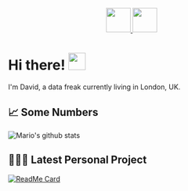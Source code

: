 

<p align="center">

  <a href="https://www.linkedin.com/in/david-peinado-perea/">
    <img src="https://inter-dev.co.il/wp-content/uploads/2018/11/linkedin.png" width = 50px/>
  </a>

  <a href="https://www.instagram.com/davidpeinadop/">
    <img src="https://www.hypebot.com/wp-content/uploads/2019/11/instagram.jpg" width = 50px/>
  </a>
</p>

# Hi there! <img src="https://raw.githubusercontent.com/MartinHeinz/MartinHeinz/master/wave.gif" width="35px">
I'm David, a data freak currently living in London, UK.

[//]: <> (## 🛠 Technologies & Tools)

## 📈 Some Numbers
![Mario's github stats](https://github-readme-stats.vercel.app/api?username=davidpeinao&show_icons=true&count_private=true&include_all_commits=true)

## 👨🏽‍💻 Latest Personal Project
[![ReadMe Card](https://github-readme-stats.vercel.app/api/pin/?username=davidpeinao&repo=ShurBot_LinkedIn&show_owner=true)](https://github.com/davidpeinao/ShurBot_LinkedIn)
